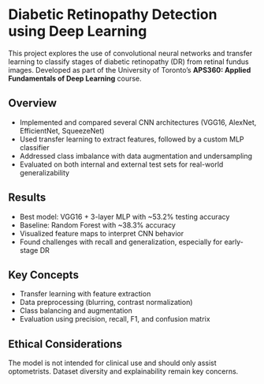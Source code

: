 # Diabetic Retinopathy Detection using Deep Learning

This project explores the use of convolutional neural networks and transfer learning to classify stages of diabetic retinopathy (DR) from retinal fundus images. Developed as part of the University of Toronto’s **APS360: Applied Fundamentals of Deep Learning** course.

## Overview

- Implemented and compared several CNN architectures (VGG16, AlexNet, EfficientNet, SqueezeNet)
- Used transfer learning to extract features, followed by a custom MLP classifier
- Addressed class imbalance with data augmentation and undersampling
- Evaluated on both internal and external test sets for real-world generalizability

## Results

- Best model: VGG16 + 3-layer MLP with ~53.2% testing accuracy
- Baseline: Random Forest with ~38.3% accuracy
- Visualized feature maps to interpret CNN behavior
- Found challenges with recall and generalization, especially for early-stage DR

## Key Concepts

- Transfer learning with feature extraction
- Data preprocessing (blurring, contrast normalization)
- Class balancing and augmentation
- Evaluation using precision, recall, F1, and confusion matrix

## Ethical Considerations

The model is not intended for clinical use and should only assist optometrists. Dataset diversity and explainability remain key concerns.
